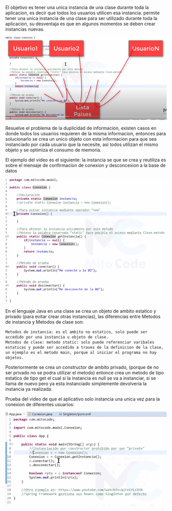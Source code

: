 El objetivo es tener una unica instancia de una clase durante toda la aplicacion, es decir que todos los usuarios utilicen esa instancia. 
permite tener una unica instancia de una clase para ser utilizado durante toda la aplicacion, su desventaja es que en algunos momentos se deben crear instancias nuevas. 

![Image text](https://github.com/varrietasotelo/patrones/blob/main/Imagenes/Instancia_Singleton.PNG) 

Resuelve el problema de la duplicidad de informacion, existen casos en donde todos los usuarios requieren de la misma informacion, entonces para solucionarlo se crea un unico objeto con esta informacion para que sea instanciado por cada usuario que la necesite, asi todos utilizan el mismo objeto y se optimiza el consumo de memoria. 

El ejemplo del video es el siguiente: 
la instancia se que se crea y reutiliza es sobre el mensaje de confirmacion de conexion y desconcexion a la base de datos

![Image text](https://github.com/varrietasotelo/patrones/blob/main/Imagenes/Singleton_Ejemplo_video.PNG) 

En el lenguaje Java en una clase se crea un objeto de ambito estatico y privado (para evitar crear otras instancias), las diferencias entre Metodos de instancia y Metodos de clase son: 
    
    Metodos de instancia: es el ambito no estatico, solo puede ser accedido por una instancia u objeto de clase. 
    Metodos de clase: metodo static: solo puede referenciar varibales estaticas y puede ser accedido a traves de la definicion de la clase, un ejemplo es el metodo main, porque al iniciar el programa no hay objetos. 
    
Posteriormente se crea un constructor de ambito privado, (porque de no ser privado no se podra utilizar el metodo) entonce crea un metodo de tipo estatico de tipo get el cual si la instancia es null se va a instanciar, si se llama de nuevo pero ya esta instanciado simplemente devolveria la instancia ya realizada. 

Prueba del video de que el aplicativo solo instancia una unica vez para la conexion de diferentes usuarios: 

![Image text](https://github.com/varrietasotelo/patrones/blob/main/Imagenes/App_java_singleton_video.PNG) 


    
